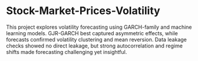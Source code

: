 # Stock-Market-Prices-Volatility
This project explores volatility forecasting using GARCH-family and machine learning models. GJR-GARCH best captured asymmetric effects, while forecasts confirmed volatility clustering and mean reversion. Data leakage checks showed no direct leakage, but strong autocorrelation and regime shifts made forecasting challenging yet insightful.
